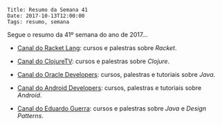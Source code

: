     Title: Resumo da Semana 41
    Date: 2017-10-13T12:00:00
    Tags: resumo, semana

Segue o resumo da 41º semana do ano de 2017...

<!-- more -->

* [Canal do Racket Lang](https://www.youtube.com/channel/UC8uSLYDanXDnP9Yn8UrTNzQ "Canal do Racket Lang"): cursos e palestras sobre _Racket_.

* [Canal do ClojureTV](https://www.youtube.com/channel/UCaLlzGqiPE2QRj6sSOawJRg "Canal do ClojureTV"): cursos e palestras sobre _Clojure_.

* [Canal do Oracle Developers](https://www.youtube.com/channel/UCdDhYMT2USoLdh4SZIsu_1g "Canal do Oracle Developers"): cursos, palestras e tutoriais sobre _Java_.

* [Canal do Android Developers](https://www.youtube.com/channel/UCVHFbqXqoYvEWM1Ddxl0QDg "Canal do Android Developers"): cursos, palestras e tutoriais sobre _Android_.

* [Canal do Eduardo Guerra](https://www.youtube.com/channel/UCCUxbxaPefOjgD14-7UbjVg "Canal do Eduardo Guerra"): cursos e palestras sobre _Java_ e _Design Patterns_.
